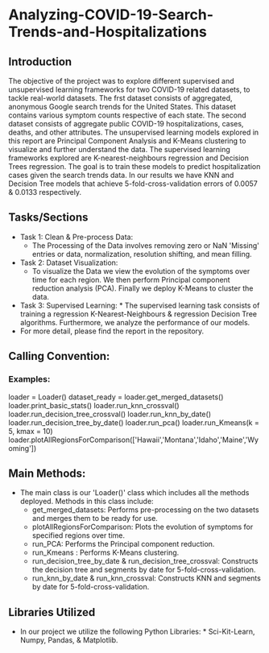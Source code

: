 # Analyzing-COVID-19-Search-Trends-and-Hospitalizations

## Introduction
The objective of the project was to explore different supervised and unsupervised learning frameworks for two COVID-19
related datasets, to tackle real-world datasets. The frst dataset consists of aggregated, anonymous Google search trends
for the United States. This dataset contains various symptom counts respective of each state. The second dataset consists
of aggregate public COVID-19 hospitalizations, cases, deaths, and other attributes. The unsupervised learning models
explored in this report are Principal Component Analysis and K-Means clustering to visualize and further understand the
data. The supervised learning frameworks explored are K-nearest-neighbours regression and Decision Trees regression.
The goal is to train these models to predict hospitalization cases given the search trends data. In our results we have
KNN and Decision Tree models that achieve 5-fold-cross-validation errors of 0.0057 & 0.0133 respectively.

## Tasks/Sections
 - Task 1: Clean & Pre-process Data:
      * The Processing of the Data involves removing zero or NaN 'Missing' entries or data, normalization, resolution shifting, and mean filling.
 - Task 2: Dataset Visualization:
      * To visualize the Data we view the evolution of the symptoms over time for each region. We then perform Principal component reduction analysis (PCA). Finally we deploy K-Means to cluster the data. 
- Task 3: Supervised Learning:
      * The supervised learning task consists of training a regression K-Nearest-Neighbours & regression Decision Tree algorithms. Furthermore, we analyze the performance of our models.
- For more detail, please find the report in the repository.

## Calling Convention:
### Examples: 
loader = Loader()
dataset_ready = loader.get_merged_datasets()
loader.print_basic_stats()
loader.run_knn_crossval()
loader.run_decision_tree_crossval()
loader.run_knn_by_date()
loader.run_decision_tree_by_date()
loader.run_pca()
loader.run_Kmeans(k = 5, kmax = 10)
loader.plotAllRegionsForComparison(['Hawaii','Montana','Idaho','Maine','Wyoming'])

## Main Methods:
  - The main class is our 'Loader()' class which includes all the methods deployed. Methods in this class include:
      * get_merged_datasets: Performs pre-processing on the two datasets and merges them to be ready for use.
      * plotAllRegionsForComparison: Plots the evolution of symptoms for specified regions over time.
      * run_PCA: Performs the Principal component reduction.
      * run_Kmeans : Performs K-Means clustering.
      * run_decision_tree_by_date & run_decision_tree_crossval: Constructs the decision tree and segments by date for 5-fold-cross-validation.
      * run_knn_by_date & run_knn_crossval: Constructs KNN and segments by date for 5-fold-cross-validation.

## Libraries Utilized
  - In our project we utilize the following Python Libraries:
        * Sci-Kit-Learn, Numpy, Pandas, & Matplotlib.  
